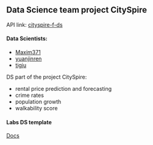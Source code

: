 ## Data Science team project CitySpire
API link: [cityspire-f-ds](http://cityspire-f-ds.us-east-1.elasticbeanstalk.com/)
#### Data Scientists: 

- [Maxim371](https://github.com/maxim371)
- [yuanjinren](https://github.com/yuanjinren)
- [tigju](https://github.com/tigju)


DS part of the project CitySpire: 
- rental price prediction and forecasting
- crime rates
- population growth
- walkability score




#### Labs DS template

[Docs](https://docs.labs.lambdaschool.com/data-science/)

